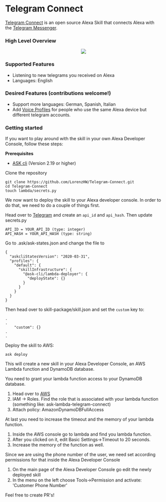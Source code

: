 # Telegram Connect
[Telegram Connect](https://github.com/LorenzHW/Telegram-connect) is an open source  Alexa Skill that connects Alexa with the [Telegram Messenger](https://telegram.org/).

### High Level Overview
<p align="center">
  <img src="https://raw.githubusercontent.com/LorenzHW/My-Telegrams/telegram-connect/skill-package/assets/highlevel-overview.png"/>
</p>


### Supported Features
- Listening to new telegrams you received on Alexa
- Languages: English

### Desired Features (contributions welcome!)
- Support more languages: German, Spanish, Italian
- Add [Voice Profiles](https://developer.amazon.com/blogs/alexa/post/1ad16e9b-4f52-4e68-9187-ec2e93faae55/recognize-voices-and-personalize-your-skills)
for people who use the same Alexa device but different telegram accounts.

### Getting started  
If you want to play around with the skill in your own Alexa Developer Console, follow these steps:

**Prerequisites**  
- [ASK cli](https://developer.amazon.com/en-US/docs/alexa/smapi/quick-start-alexa-skills-kit-command-line-interface.html) (Version 2.19 or higher)

Clone the repository
```
git clone https://github.com/LorenzHW/Telegram-Connect.git
cd Telegram-Connect
touch lambda/secrets.py
```
We now want to deploy the skill to your Alexa developer console. In order to do that, we need to do a couple of things first.


Head over to [Telegram](https://core.telegram.org/api/obtaining_api_id) and create an `api_id` and `api_hash`.
Then update secrets.py
```
API_ID = YOUR_API_ID (type: integer)
API_HASH = YOUR_API_HASH (type: string)
```

Go to .ask/ask-states.json and change the file to
```
{
  "askcliStatesVersion": "2020-03-31",
  "profiles": {
    "default": {
      "skillInfrastructure": {
        "@ask-cli/lambda-deployer": {
          "deployState": {}
        }
      }
    }
  }
}
```

Then head over to skill-package/skill.json and set the `custom` key to:
```
.
.
    "custom": {}
.
.

``` 

Deploy the skill to AWS:
```
ask deploy
```
This will create a new skill in your Alexa Developer Console, an AWS Lambda function and DynamoDB database.

You need to grant your lambda function access to your DynamoDB database. 
1. Head over to [AWS](https://aws.amazon.com/de/console/)
2. IAM -> Roles. Find the role that is associated with your lambda function (something like: ask-lambda-telegram-connect)
3. Attach policy: AmazonDynamoDBFullAccess

At last you need to increase the timeout and the memory of your lambda function.
1. Inside the AWS console go to lambda and find you lambda function.
2. After you clicked on it, edit Basic Settings->Timeout to 20 seconds.
3. Increase the memory of the function as well.

Since we are using the phone number of the user, we need set according permissions for that inside the Alexa Developer Console
1. On the main page of the Alexa Developer Console go edit the newly deployed skill
2. In the menu on the left choose Tools->Permission and activate: 'Customer Phone Number'


Feel free to create PR's!

